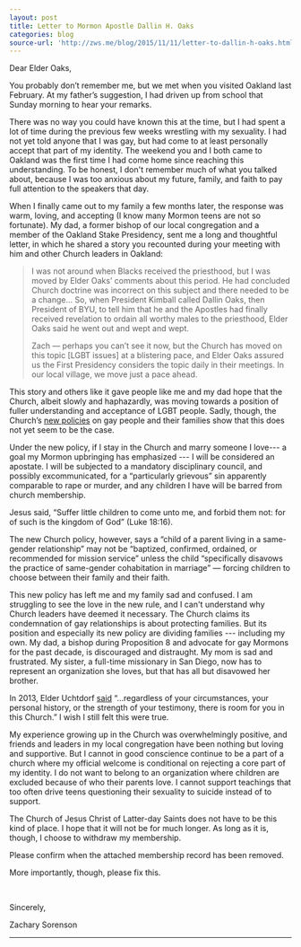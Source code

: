 ```yaml
---
layout: post
title: Letter to Mormon Apostle Dallin H. Oaks
categories: blog
source-url: 'http://zws.me/blog/2015/11/11/letter-to-dallin-h-oaks.html'
---
```


Dear Elder Oaks,

You probably don’t remember me, but we met when you visited Oakland last February. At my father’s suggestion, I had driven up from school that Sunday morning to hear your remarks.

There was no way you could have known this at the time, but I had spent a lot of time during the previous few weeks wrestling with my sexuality. I had not yet told anyone that I was gay, but had come to at least personally accept that part of my identity. The weekend you and I both came to Oakland was the first time I had come home since reaching this understanding. To be honest, I don't remember much of what you talked about, because I was too anxious about my future, family, and faith to pay full attention to the speakers that day.

When I finally came out to my family a few months later, the response was warm, loving, and accepting (I know many Mormon teens are not so fortunate). My dad, a former bishop of our local congregation and a member of the Oakland Stake Presidency, sent me a long and thoughtful letter, in which he shared a story you recounted during your meeting with him and other Church leaders in Oakland:

> I was not around when Blacks received the priesthood, but I was moved
> by Elder Oaks’ comments about this period. He had concluded Church
> doctrine was incorrect on this subject and there needed to be a
> change... So, when President Kimball called Dallin Oaks, then
> President of BYU, to tell him that he and the Apostles had finally
> received revelation to ordain all worthy males to the priesthood,
> Elder Oaks said he went out and wept and wept.
>
> Zach — perhaps you can’t see it now, but the Church has moved on this
> topic [LGBT issues] at a blistering pace, and Elder Oaks assured us
> the First Presidency considers the topic daily in their meetings. In
> our local village, we move just a pace ahead.

This story and others like it gave people like me and my dad hope that the Church, albeit slowly and haphazardly, was moving towards a position of fuller understanding and acceptance of LGBT people. Sadly, though, the Church’s [new policies](https://www.scribd.com/doc/288685756/Changes-to-LDS-Handbook-1-Document-2-Revised-11-3-15-28003-29) on gay people and their families show that this does not yet seem to be the case.

Under the new policy, if I stay in the Church and marry someone I love--- a goal my Mormon upbringing has emphasized --- I will be considered an apostate. I will be subjected to a mandatory disciplinary council, and possibly excommunicated, for a “particularly grievous” sin apparently comparable to rape or murder, and any children I have will be barred from church membership.

Jesus said, “Suffer little children to come unto me, and forbid them not: for of such is the kingdom of God” (Luke 18:16).

The new Church policy, however, says a “child of a parent living in a same-gender relationship” may not be “baptized, confirmed, ordained, or recommended for mission service” unless the child “specifically disavows the practice of same-gender cohabitation in marriage” — forcing children to choose between their family and their faith.

This new policy has left me and my family sad and confused. I am struggling to see the love in the new rule, and I can't understand why Church leaders have deemed it necessary. The Church claims its condemnation of gay relationships is about protecting families. But its position and especially its new policy are dividing families --- including my own. My dad, a bishop during Proposition 8 and advocate for gay Mormons for the past decade, is discouraged and distraught. My mom is sad and frustrated. My sister, a full-time missionary in San Diego, now has to represent an organization she loves, but that has all but disavowed her brother.

In 2013, Elder Uchtdorf [said](https://www.lds.org/general-conference/2013/10/come-join-with-us?lang=eng&clang=ase) “...regardless of your circumstances, your personal history, or the strength of your testimony, there is room for you in this Church.” I wish I still felt this were true.

My experience growing up in the Church was overwhelmingly positive, and friends and leaders in my local congregation have been nothing but loving and supportive. But I cannot in good conscience continue to be a part of a church where my official welcome is conditional on rejecting a core part of my identity. I do not want to belong to an organization where children are excluded because of who their parents love. I cannot support teachings that too often drive teens questioning their sexuality to suicide instead of to support.

The Church of Jesus Christ of Latter-day Saints does not have to be this
kind of place. I hope that it will not be for much longer. As long as it is, though, I choose to withdraw my membership.


Please confirm when the attached membership record has been removed.

More importantly, though, please fix this.

<br />


Sincerely,

<!-- <img src="/images/blog/signature.png" width="120" style="margin: 12px 0 12px 36px;"/> -->

Zachary Sorenson

<hr />

<br /> <br />


<!-- <table class="table">
    <tr>
        <td>Full Name:</td>
        <td>Zachary William Sorenson</td>
    </tr>
    <tr>
        <td>Date of Birth:</td>
        <td><span class="redacted" style="width: 190px"></span></td>
    </tr>
    <tr>
        <td>Place of Birth:</td>
        <td>Salt Lake City, Utah</td>
    </tr>
    <tr>
        <td>Member Record Number:</td>
        <td><span class="redacted"></span></td>
    </tr>
</table> -->
